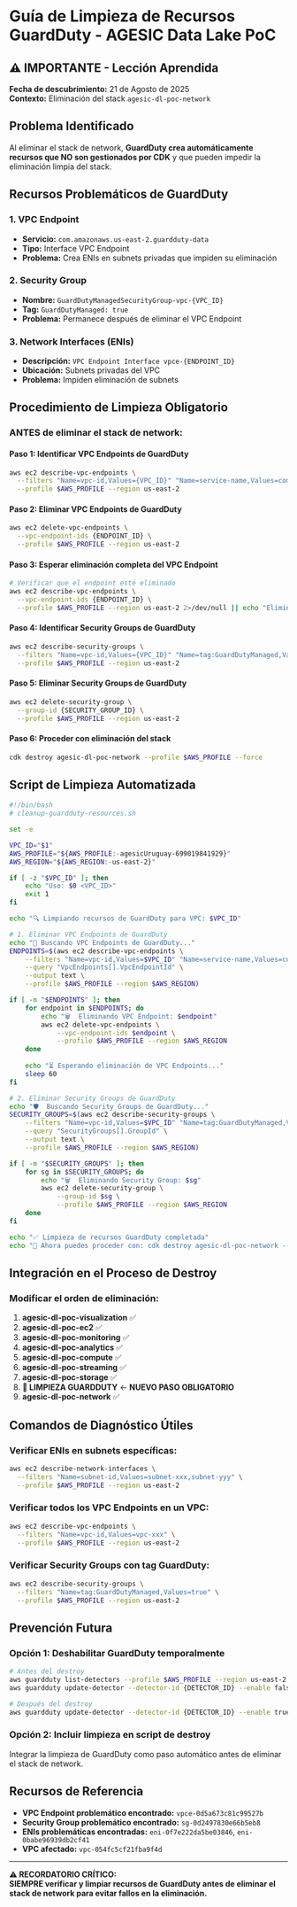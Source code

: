 # Guía de Limpieza de Recursos GuardDuty - AGESIC Data Lake PoC

## ⚠️ IMPORTANTE - Lección Aprendida

**Fecha de descubrimiento:** 21 de Agosto de 2025  
**Contexto:** Eliminación del stack `agesic-dl-poc-network`

## Problema Identificado

Al eliminar el stack de network, **GuardDuty crea automáticamente recursos que NO son gestionados por CDK** y que pueden impedir la eliminación limpia del stack.

## Recursos Problemáticos de GuardDuty

### 1. VPC Endpoint
- **Servicio:** `com.amazonaws.us-east-2.guardduty-data`
- **Tipo:** Interface VPC Endpoint
- **Problema:** Crea ENIs en subnets privadas que impiden su eliminación

### 2. Security Group
- **Nombre:** `GuardDutyManagedSecurityGroup-vpc-{VPC_ID}`
- **Tag:** `GuardDutyManaged: true`
- **Problema:** Permanece después de eliminar el VPC Endpoint

### 3. Network Interfaces (ENIs)
- **Descripción:** `VPC Endpoint Interface vpce-{ENDPOINT_ID}`
- **Ubicación:** Subnets privadas del VPC
- **Problema:** Impiden eliminación de subnets

## Procedimiento de Limpieza Obligatorio

### ANTES de eliminar el stack de network:

#### Paso 1: Identificar VPC Endpoints de GuardDuty
```bash
aws ec2 describe-vpc-endpoints \
  --filters "Name=vpc-id,Values={VPC_ID}" "Name=service-name,Values=com.amazonaws.us-east-2.guardduty-data" \
  --profile $AWS_PROFILE --region us-east-2
```

#### Paso 2: Eliminar VPC Endpoints de GuardDuty
```bash
aws ec2 delete-vpc-endpoints \
  --vpc-endpoint-ids {ENDPOINT_ID} \
  --profile $AWS_PROFILE --region us-east-2
```

#### Paso 3: Esperar eliminación completa del VPC Endpoint
```bash
# Verificar que el endpoint esté eliminado
aws ec2 describe-vpc-endpoints \
  --vpc-endpoint-ids {ENDPOINT_ID} \
  --profile $AWS_PROFILE --region us-east-2 2>/dev/null || echo "Eliminado"
```

#### Paso 4: Identificar Security Groups de GuardDuty
```bash
aws ec2 describe-security-groups \
  --filters "Name=vpc-id,Values={VPC_ID}" "Name=tag:GuardDutyManaged,Values=true" \
  --profile $AWS_PROFILE --region us-east-2
```

#### Paso 5: Eliminar Security Groups de GuardDuty
```bash
aws ec2 delete-security-group \
  --group-id {SECURITY_GROUP_ID} \
  --profile $AWS_PROFILE --region us-east-2
```

#### Paso 6: Proceder con eliminación del stack
```bash
cdk destroy agesic-dl-poc-network --profile $AWS_PROFILE --force
```

## Script de Limpieza Automatizada

```bash
#!/bin/bash
# cleanup-guardduty-resources.sh

set -e

VPC_ID="$1"
AWS_PROFILE="${AWS_PROFILE:-agesicUruguay-699019841929}"
AWS_REGION="${AWS_REGION:-us-east-2}"

if [ -z "$VPC_ID" ]; then
    echo "Uso: $0 <VPC_ID>"
    exit 1
fi

echo "🔍 Limpiando recursos de GuardDuty para VPC: $VPC_ID"

# 1. Eliminar VPC Endpoints de GuardDuty
echo "📡 Buscando VPC Endpoints de GuardDuty..."
ENDPOINTS=$(aws ec2 describe-vpc-endpoints \
    --filters "Name=vpc-id,Values=$VPC_ID" "Name=service-name,Values=com.amazonaws.$AWS_REGION.guardduty-data" \
    --query "VpcEndpoints[].VpcEndpointId" \
    --output text \
    --profile $AWS_PROFILE --region $AWS_REGION)

if [ -n "$ENDPOINTS" ]; then
    for endpoint in $ENDPOINTS; do
        echo "🗑️  Eliminando VPC Endpoint: $endpoint"
        aws ec2 delete-vpc-endpoints \
            --vpc-endpoint-ids $endpoint \
            --profile $AWS_PROFILE --region $AWS_REGION
    done
    
    echo "⏳ Esperando eliminación de VPC Endpoints..."
    sleep 60
fi

# 2. Eliminar Security Groups de GuardDuty
echo "🛡️  Buscando Security Groups de GuardDuty..."
SECURITY_GROUPS=$(aws ec2 describe-security-groups \
    --filters "Name=vpc-id,Values=$VPC_ID" "Name=tag:GuardDutyManaged,Values=true" \
    --query "SecurityGroups[].GroupId" \
    --output text \
    --profile $AWS_PROFILE --region $AWS_REGION)

if [ -n "$SECURITY_GROUPS" ]; then
    for sg in $SECURITY_GROUPS; do
        echo "🗑️  Eliminando Security Group: $sg"
        aws ec2 delete-security-group \
            --group-id $sg \
            --profile $AWS_PROFILE --region $AWS_REGION
    done
fi

echo "✅ Limpieza de recursos GuardDuty completada"
echo "🚀 Ahora puedes proceder con: cdk destroy agesic-dl-poc-network --profile $AWS_PROFILE --force"
```

## Integración en el Proceso de Destroy

### Modificar el orden de eliminación:

1. **agesic-dl-poc-visualization** ✅
2. **agesic-dl-poc-ec2** ✅
3. **agesic-dl-poc-monitoring** ✅
4. **agesic-dl-poc-analytics** ✅
5. **agesic-dl-poc-compute** ✅
6. **agesic-dl-poc-streaming** ✅
7. **agesic-dl-poc-storage** ✅
8. **🔧 LIMPIEZA GUARDDUTY** ← **NUEVO PASO OBLIGATORIO**
9. **agesic-dl-poc-network** ✅

## Comandos de Diagnóstico Útiles

### Verificar ENIs en subnets específicas:
```bash
aws ec2 describe-network-interfaces \
  --filters "Name=subnet-id,Values=subnet-xxx,subnet-yyy" \
  --profile $AWS_PROFILE --region us-east-2
```

### Verificar todos los VPC Endpoints en un VPC:
```bash
aws ec2 describe-vpc-endpoints \
  --filters "Name=vpc-id,Values=vpc-xxx" \
  --profile $AWS_PROFILE --region us-east-2
```

### Verificar Security Groups con tag GuardDuty:
```bash
aws ec2 describe-security-groups \
  --filters "Name=tag:GuardDutyManaged,Values=true" \
  --profile $AWS_PROFILE --region us-east-2
```

## Prevención Futura

### Opción 1: Deshabilitar GuardDuty temporalmente
```bash
# Antes del destroy
aws guardduty list-detectors --profile $AWS_PROFILE --region us-east-2
aws guardduty update-detector --detector-id {DETECTOR_ID} --enable false --profile $AWS_PROFILE --region us-east-2

# Después del destroy
aws guardduty update-detector --detector-id {DETECTOR_ID} --enable true --profile $AWS_PROFILE --region us-east-2
```

### Opción 2: Incluir limpieza en script de destroy
Integrar la limpieza de GuardDuty como paso automático antes de eliminar el stack de network.

## Recursos de Referencia

- **VPC Endpoint problemático encontrado:** `vpce-0d5a673c81c99527b`
- **Security Group problemático encontrado:** `sg-0d2497830e66b5eb8`
- **ENIs problemáticas encontradas:** `eni-0f7e222da5be03846`, `eni-0babe96939db2cf41`
- **VPC afectado:** `vpc-054fc5cf21fba9f4d`

---

**⚠️ RECORDATORIO CRÍTICO:**  
**SIEMPRE verificar y limpiar recursos de GuardDuty antes de eliminar el stack de network para evitar fallos en la eliminación.**
